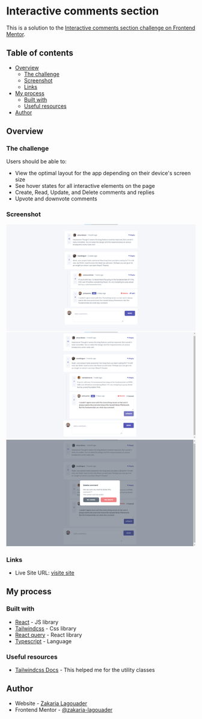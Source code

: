 # Interactive comments section 

This is a solution to the [Interactive comments section challenge on Frontend Mentor](https://www.frontendmentor.io/challenges/interactive-comments-section-iG1RugEG9).

## Table of contents

- [Overview](#overview)
  - [The challenge](#the-challenge)
  - [Screenshot](#screenshot)
  - [Links](#links)
- [My process](#my-process)
  - [Built with](#built-with)
  - [Useful resources](#useful-resources)
- [Author](#author)


## Overview

### The challenge

Users should be able to:

- View the optimal layout for the app depending on their device's screen size
- See hover states for all interactive elements on the page
- Create, Read, Update, and Delete comments and replies
- Upvote and downvote comments


### Screenshot

![](./screenshot/screenshot.png)
![](./screenshot/screenshot2.png)
![](./screenshot/screenshot3.png)


### Links

- Live Site URL: [visite site]()

## My process

### Built with


- [React](https://reactjs.org/) - JS library
- [Tailwindcss](https://tailwindcss.com/) - Css library
- [React query](https://react-query.tanstack.com/) - React library
- [Typescript](https://www.typescriptlang.org/) - Language



### Useful resources

- [Tailwindcss Docs](https://tailwindcss.com/docs/installation) - This helped me for the utility classes


## Author

- Website - [Zakaria Lagouader](https://zakaria-lagouader.github.io/portfolio/)
- Frontend Mentor - [@zakaria-lagouader](https://www.frontendmentor.io/profile/zakaria-lagouader)
